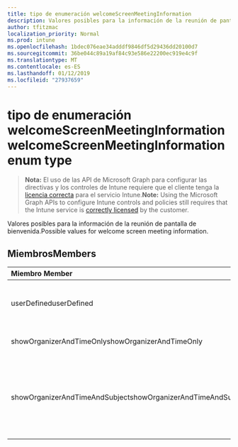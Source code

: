 ```yaml
---
title: tipo de enumeración welcomeScreenMeetingInformation
description: Valores posibles para la información de la reunión de pantalla de bienvenida.
author: tfitzmac
localization_priority: Normal
ms.prod: intune
ms.openlocfilehash: 1bdec076eae34adddf9846df5d29436dd20100d7
ms.sourcegitcommit: 36be044c89a19af84c93e586e22200ec919e4c9f
ms.translationtype: MT
ms.contentlocale: es-ES
ms.lasthandoff: 01/12/2019
ms.locfileid: "27937659"
---
```

# <a name="welcomescreenmeetinginformation-enum-type"></a><span data-ttu-id="ccddb-103">tipo de enumeración welcomeScreenMeetingInformation</span><span class="sxs-lookup"><span data-stu-id="ccddb-103">welcomeScreenMeetingInformation enum type</span></span>

> <span data-ttu-id="ccddb-104">**Nota:** El uso de las API de Microsoft Graph para configurar las directivas y los controles de Intune requiere que el cliente tenga la [licencia correcta](https://go.microsoft.com/fwlink/?linkid=839381) para el servicio Intune.</span><span class="sxs-lookup"><span data-stu-id="ccddb-104">**Note:** Using the Microsoft Graph APIs to configure Intune controls and policies still requires that the Intune service is [correctly licensed](https://go.microsoft.com/fwlink/?linkid=839381) by the customer.</span></span>

<span data-ttu-id="ccddb-105">Valores posibles para la información de la reunión de pantalla de bienvenida.</span><span class="sxs-lookup"><span data-stu-id="ccddb-105">Possible values for welcome screen meeting information.</span></span>
## <a name="members"></a><span data-ttu-id="ccddb-106">Miembros</span><span class="sxs-lookup"><span data-stu-id="ccddb-106">Members</span></span>
|<span data-ttu-id="ccddb-107">Miembro	</span><span class="sxs-lookup"><span data-stu-id="ccddb-107">Member</span></span>|<span data-ttu-id="ccddb-108">Valor</span><span class="sxs-lookup"><span data-stu-id="ccddb-108">Value</span></span>|<span data-ttu-id="ccddb-109">Descripción</span><span class="sxs-lookup"><span data-stu-id="ccddb-109">Description</span></span>|
|:---|:---|:---|
|<span data-ttu-id="ccddb-110">userDefined</span><span class="sxs-lookup"><span data-stu-id="ccddb-110">userDefined</span></span>|<span data-ttu-id="ccddb-111">0</span><span class="sxs-lookup"><span data-stu-id="ccddb-111">0</span></span>|<span data-ttu-id="ccddb-112">Definido por el usuario, valor predeterminado, sin intención.</span><span class="sxs-lookup"><span data-stu-id="ccddb-112">User Defined, default value, no intent.</span></span>|
|<span data-ttu-id="ccddb-113">showOrganizerAndTimeOnly</span><span class="sxs-lookup"><span data-stu-id="ccddb-113">showOrganizerAndTimeOnly</span></span>|<span data-ttu-id="ccddb-114">1</span><span class="sxs-lookup"><span data-stu-id="ccddb-114">1</span></span>|<span data-ttu-id="ccddb-115">Mostrar organizador y hora sólo.</span><span class="sxs-lookup"><span data-stu-id="ccddb-115">Show organizer and time only.</span></span>|
|<span data-ttu-id="ccddb-116">showOrganizerAndTimeAndSubject</span><span class="sxs-lookup"><span data-stu-id="ccddb-116">showOrganizerAndTimeAndSubject</span></span>|<span data-ttu-id="ccddb-117">2</span><span class="sxs-lookup"><span data-stu-id="ccddb-117">2</span></span>|<span data-ttu-id="ccddb-118">Mostrar el organizador, tiempo y subject (asunto está oculto para las conferencias privadas).</span><span class="sxs-lookup"><span data-stu-id="ccddb-118">Show organizer, time and subject (subject is hidden for private meetings).</span></span>|



